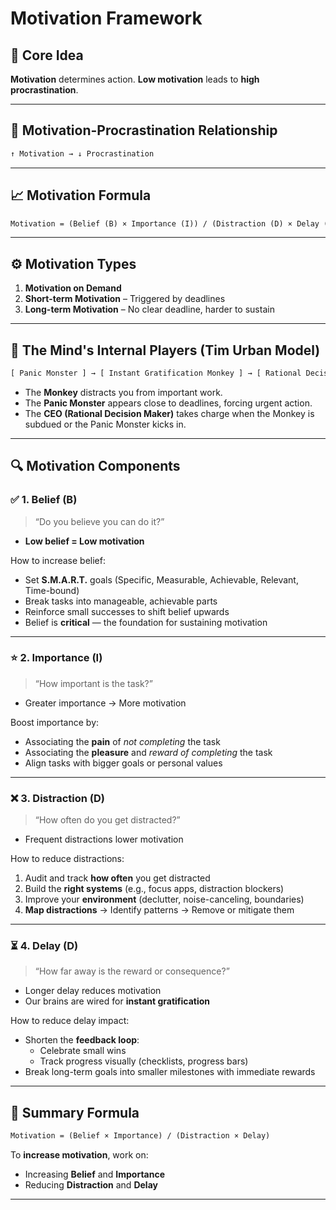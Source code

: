 # Motivation Framework

## 📌 Core Idea

**Motivation** determines action. **Low motivation** leads to **high procrastination**.

---

## 🔁 Motivation-Procrastination Relationship

```txt
↑ Motivation → ↓ Procrastination
```

---

## 📈 Motivation Formula

```txt
Motivation = (Belief (B) × Importance (I)) / (Distraction (D) × Delay (D))
```

---

## ⚙️ Motivation Types

1. **Motivation on Demand**
2. **Short-term Motivation** – Triggered by deadlines
3. **Long-term Motivation** – No clear deadline, harder to sustain

---

## 🐒 The Mind's Internal Players (Tim Urban Model)

```txt
[ Panic Monster ] → [ Instant Gratification Monkey ] → [ Rational Decision Maker (CEO) ]
```

- The **Monkey** distracts you from important work.
- The **Panic Monster** appears close to deadlines, forcing urgent action.
- The **CEO (Rational Decision Maker)** takes charge when the Monkey is subdued or the Panic Monster kicks in.

---

## 🔍 Motivation Components

### ✅ 1. Belief (B)

> “Do you believe you can do it?”

- **Low belief = Low motivation**

How to increase belief:

- Set **S.M.A.R.T.** goals (Specific, Measurable, Achievable, Relevant, Time-bound)
- Break tasks into manageable, achievable parts
- Reinforce small successes to shift belief upwards
- Belief is **critical** — the foundation for sustaining motivation

---

### ⭐ 2. Importance (I)

> “How important is the task?”

- Greater importance → More motivation

Boost importance by:

- Associating the **pain** of _not completing_ the task
- Associating the **pleasure** and _reward of completing_ the task
- Align tasks with bigger goals or personal values

---

### ❌ 3. Distraction (D)

> “How often do you get distracted?”

- Frequent distractions lower motivation

How to reduce distractions:

1. Audit and track **how often** you get distracted
2. Build the **right systems** (e.g., focus apps, distraction blockers)
3. Improve your **environment** (declutter, noise-canceling, boundaries)
4. **Map distractions** → Identify patterns → Remove or mitigate them

---

### ⏳ 4. Delay (D)

> “How far away is the reward or consequence?”

- Longer delay reduces motivation
- Our brains are wired for **instant gratification**

How to reduce delay impact:

- Shorten the **feedback loop**:
  - Celebrate small wins
  - Track progress visually (checklists, progress bars)
- Break long-term goals into smaller milestones with immediate rewards

---

## 🏁 Summary Formula

```txt
Motivation = (Belief × Importance) / (Distraction × Delay)
```

To **increase motivation**, work on:

- Increasing **Belief** and **Importance**
- Reducing **Distraction** and **Delay**

---
